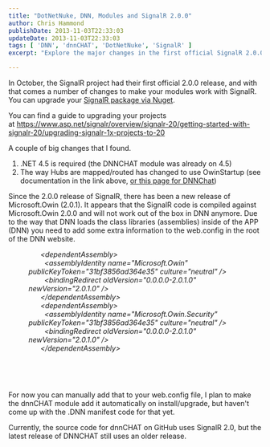 ```yaml
---
title: "DotNetNuke, DNN, Modules and SignalR 2.0.0"
author: Chris Hammond
publishDate: 2013-11-03T22:33:03
updateDate: 2013-11-03T22:33:03
tags: [ 'DNN', 'dnnCHAT', 'DotNetNuke', 'SignalR' ]
excerpt: "Explore the major changes in the first official SignalR 2.0.0 release and learn how to upgrade your SignalR package via Nuget to enhance your DNN modules."

---
```

<p>In October, the SignalR project had their first official 2.0.0 release, and with that comes a number of changes to make your modules work with SignalR. You can upgrade your <a href="https://www.nuget.org/packages/Microsoft.AspNet.SignalR/">SignalR package via Nuget</a>.</p> <p>You can find a guide to upgrading your projects at&nbsp;<a href="https://www.asp.net/signalr/overview/signalr-20/getting-started-with-signalr-20/upgrading-signalr-1x-projects-to-20">https://www.asp.net/signalr/overview/signalr-20/getting-started-with-signalr-20/upgrading-signalr-1x-projects-to-20</a></p> <p>A couple of big changes that I found.</p> <ol>     <li>.NET 4.5 is required (the DNNCHAT module was already on 4.5)</li>     <li>The way Hubs are mapped/routed has changed to use OwinStartup (see documentation in the link above, <a href="https://github.com/ChrisHammond/dnnCHAT/blob/master/Components/Startup.cs">or this page for DNNChat</a>)</li> </ol> <p>Since the 2.0.0 release of SignalR, there has been a new release of Microsoft.Owin (2.0.1). It appears that the SignalR code is compiled against Microsoft.Owin 2.0.0 and will not work out of the box in DNN anymore. Due to the way that DNN loads the class libraries (assemblies) inside of the APP (DNN) you need to add some extra information to the web.config in the root of the DNN website.</p> <p style="margin-left: 40px;"><em>&nbsp; &nbsp; &nbsp; &lt;dependentAssembly&gt;<br /> &nbsp; &nbsp; &nbsp; &nbsp; &lt;assemblyIdentity name="Microsoft.Owin" publicKeyToken="31bf3856ad364e35" culture="neutral" /&gt;<br /> &nbsp; &nbsp; &nbsp; &nbsp; &lt;bindingRedirect oldVersion="0.0.0.0-2.0.1.0" newVersion="2.0.1.0" /&gt;<br /> &nbsp; &nbsp; &nbsp; &lt;/dependentAssembly&gt;<br /> &nbsp; &nbsp; &nbsp; &lt;dependentAssembly&gt;<br /> &nbsp; &nbsp; &nbsp; &nbsp; &lt;assemblyIdentity name="Microsoft.Owin.Security" publicKeyToken="31bf3856ad364e35" culture="neutral" /&gt;<br /> &nbsp; &nbsp; &nbsp; &nbsp; &lt;bindingRedirect oldVersion="0.0.0.0-2.0.1.0" newVersion="2.0.1.0" /&gt;<br /> &nbsp; &nbsp; &nbsp; &lt;/dependentAssembly&gt;</em></p> <div><br /> </div> <p>&nbsp;</p> <p>For now you can manually add that to your web.config file, I plan to make the dnnCHAT module add it automatically on install/upgrade, but haven't come up with the .DNN manifest code for that yet.</p> <p>Currently, the source code for dnnCHAT on GitHub uses SignalR 2.0, but the latest release of DNNCHAT still uses an older release.</p>




